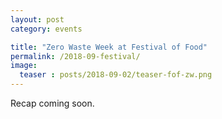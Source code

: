 ```yaml
---
layout: post
category: events

title: "Zero Waste Week at Festival of Food"
permalink: /2018-09-festival/
image:
  teaser : posts/2018-09-02/teaser-fof-zw.png
---
```


Recap coming soon.
